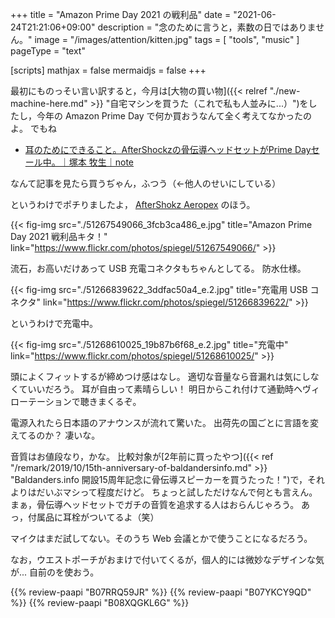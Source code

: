 +++
title = "Amazon Prime Day 2021 の戦利品"
date =  "2021-06-24T21:21:06+09:00"
description = "念のために言うと，素数の日ではありません。"
image = "/images/attention/kitten.jpg"
tags = [ "tools", "music" ]
pageType = "text"

[scripts]
  mathjax = false
  mermaidjs = false
+++

最初にものっそい言い訳すると，今月は[大物の買い物]({{< relref "./new-machine-here.md" >}} "自宅マシンを買うた（これで私も人並みに...）")をしたし，今年の Amazon Prime Day で何か買おうなんて全く考えてなかったのよ。
でもね

- [耳のためにできること。AfterShockzの骨伝導ヘッドセットがPrime Dayセール中。｜塚本 牧生｜note](https://note.com/tsukamoto/n/na3f6e378e035)

なんて記事を見たら買うぢゃん，ふつう（←他人のせいにしている）

というわけでポチりましたよ， [AfterShokz Aeropex] のほう。

{{< fig-img src="./51267549066_3fcb3ca486_e.jpg" title="Amazon Prime Day 2021 戦利品キタ！" link="https://www.flickr.com/photos/spiegel/51267549066/" >}}

流石，お高いだけあって USB 充電コネクタもちゃんとしてる。
防水仕様。

{{< fig-img src="./51266839622_3ddfac50a4_e.2.jpg" title="充電用 USB コネクタ" link="https://www.flickr.com/photos/spiegel/51266839622/" >}}

というわけで充電中。

{{< fig-img src="./51268610025_19b87b6f68_e.2.jpg" title="充電中" link="https://www.flickr.com/photos/spiegel/51268610025/" >}}

頭によくフィットするが締めつけ感はなし。
適切な音量なら音漏れは気にしなくていいだろう。
耳が自由って素晴らしい！ 明日からこれ付けて通勤時ヘヴィローテーションで聴きまくるぞ。

電源入れたら日本語のアナウンスが流れて驚いた。
出荷先の国ごとに言語を変えてるのか？ 凄いな。

音質はお値段なり，かな。
比較対象が[2年前に買ったやつ]({{< ref "/remark/2019/10/15th-anniversary-of-baldandersinfo.md" >}} "Baldanders.info 開設15周年記念に骨伝導スピーカーを買うたった！")で，それよりはだいぶマシって程度だけど。
ちょっと試しただけなんで何とも言えん。
まぁ，骨伝導ヘッドセットでガチの音質を追求する人はおらんじゃろう。
あっ，付属品に耳栓がついてるよ（笑）

マイクはまだ試してない。そのうち Web 会議とかで使うことになるだろう。

なお，ウエストポーチがおまけで付いてくるが，個人的には微妙なデザインな気が... 自前のを使おう。

[AfterShokz Aeropex]: https://www.amazon.co.jp/dp/B07RRQ59JR?tag=baldandersinf-22&linkCode=ogi&th=1&psc=1 "Amazon.co.jp： AfterShokz Aeropex 骨伝導ワイヤレスヘッドホン 防水bluetooth5.0 コズミックブラック: 家電・カメラ"

{{% review-paapi "B07RRQ59JR" %}} <!-- AfterShokz Aeropex 骨伝導ヘッドセット -->
{{% review-paapi "B07YKCY9QD" %}} <!-- ウエストポーチ -->
{{% review-paapi "B08XQGKL6G" %}} <!-- ぐだふわエブリデー -->
